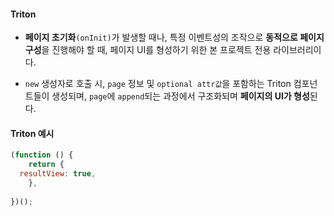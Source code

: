 
#### Triton
 - **페이지 초기화**`(onInit)`가 발생할 때나, 특정 이벤트성의 조작으로 **동적으로 페이지 구성**을 진행해야 할 때, 페이지 UI를 형성하기 위한 본 프로젝트 전용 라이브러리이다.
 
 - `new` 생성자로 호출 시, `page` 정보 및 `optional attr값`을 포함하는 Triton 컴포넌트들이 생성되며, `page`에 `append`되는 과정에서 구조화되며 **페이지의 UI가 형성**된다.


#### Triton 예시

```javascript
(function () {  
    return {       
  resultView: true,
    },
     
})();
```



